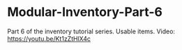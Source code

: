 # Modular-Inventory-Part-6

Part 6 of the inventory tutorial series.
Usable items.
Video: https://youtu.be/Kt1zZtHlX4c
